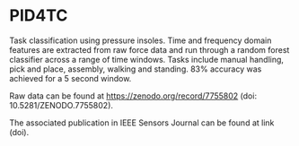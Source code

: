 # PID4TC
Task classification using pressure insoles. Time and frequency domain features are extracted from raw force data and run through a random forest classifier across a range of time windows. Tasks include manual handling, pick and place, assembly, walking and standing. 83% accuracy was achieved for a 5 second window.

Raw data can be found at https://zenodo.org/record/7755802 (doi: 10.5281/ZENODO.7755802).

The associated publication in IEEE Sensors Journal can be found at link (doi).
